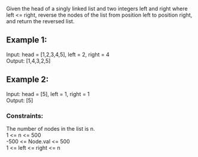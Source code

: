 Given the head of a singly linked list and two integers left and right where left <= right, reverse the nodes of the list from position left to position right, and return the reversed list.

 
  
## Example 1:  


Input: head = [1,2,3,4,5], left = 2, right = 4  
Output: [1,4,3,2,5]  
## Example 2:  

Input: head = [5], left = 1, right = 1  
Output: [5]  
 

### Constraints:  

The number of nodes in the list is n.  
1 <= n <= 500  
-500 <= Node.val <= 500  
1 <= left <= right <= n  
